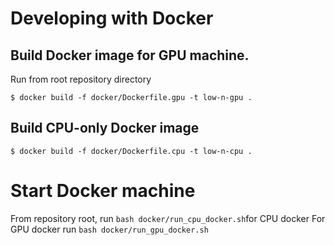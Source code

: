# Developing with Docker

## Build Docker image for GPU machine.

Run from root repository directory

    $ docker build -f docker/Dockerfile.gpu -t low-n-gpu .

## Build CPU-only Docker image

    $ docker build -f docker/Dockerfile.cpu -t low-n-cpu .

# Start Docker machine
From repository root, run `bash docker/run_cpu_docker.sh`for CPU docker
For GPU docker run `bash docker/run_gpu_docker.sh`
